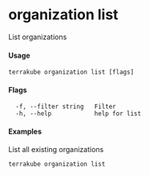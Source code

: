 # organization list

List organizations

#### Usage

```
terrakube organization list [flags]
```

#### Flags

```
  -f, --filter string   Filter
  -h, --help            help for list
```

#### Examples

List all existing organizations

```
terrakube organization list
```
